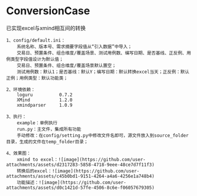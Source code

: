 # ConversionCase
已实现excel与xmind相互间的转换

    1、config/default.ini：
        系统名称、版本号、需求摘要字段值从“引入数据”中导入；
        交易日、预置条件、组合维度/覆盖场景、测试用例数、编写日期、是否基线、正反例、用例类型字段值设计为默认值；
        交易日、预置条件、组合维度/覆盖场景默认置空；
        测试用例数：默认1；是否基线：默认Y；编写日期：默认转换excel当天；正反例：默认正例；用例类型：默认功能类；

    2、环境依赖：
        loguru          0.7.2
        XMind           1.2.0
        xmindparser     1.0.9

    3、执行：
        example：单例执行
        run.py：主文件，集成所有功能
        手动修改：在config/setting.py中修改文件名即可，源文件放入到source_folder目录，生成的文件在temp_folder目录；
    
    4、效果图：
        xmind to excel：![image](https://github.com/user-attachments/assets/d2317283-5858-4718-9eee-48ce7d7f11f3)
        转换后的excel：![image](https://github.com/user-attachments/assets/c45b0bd1-9151-4264-a4a6-4256e1a748b4)
        功能描述：![image](https://github.com/user-attachments/assets/d0c1421d-57fe-4506-8c6e-f06057679305)
